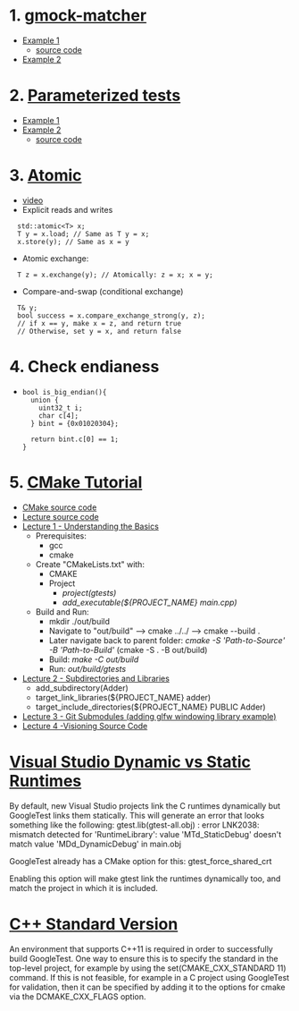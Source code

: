 # 1. [gmock-matcher](https://github.com/google/googletest/blob/master/googlemock/docs/cheat_sheet.md#defining-matchers)
  * [Example 1](https://stackoverflow.com/questions/55547923/google-mocktesting-a-certain-property-of-an-object)
    * [source code](https://github.com/davidzheng66/notes/blob/master/C%2B%2B/matcherTest.cpp)
  * [Example 2](https://stackoverflow.com/questions/23938233/gmock-matching-structures)
# 2. [Parameterized tests](https://github.com/google/googletest/blob/master/googletest/docs/advanced.md)
  * [Example 1](https://www.sandordargo.com/blog/2019/04/24/parameterized-testing-with-gtest)
  * [Example 2](https://stackoverflow.com/questions/8971572/how-to-test-multi-parameter-formula)
    * [source code](https://github.com/davidzheng66/notes/blob/master/C%2B%2B/parameterizedTest.cpp)
    
# 3. [Atomic](https://en.cppreference.com/w/cpp/atomic/atomic)
  * [video](https://www.youtube.com/watch?v=ZQFzMfHIxng)
  * Explicit reads and writes
  ```
    std::atomic<T> x;
    T y = x.load; // Same as T y = x;
    x.store(y); // Same as x = y
   ```
  * Atomic exchange:
  ```
    T z = x.exchange(y); // Atomically: z = x; x = y;
  ```
  * Compare-and-swap (conditional exchange)
  ```
    T& y;
    bool success = x.compare_exchange_strong(y, z);
    // if x == y, make x = z, and return true
    // Otherwise, set y = x, and return false
  ```  
# 4. Check endianess
* ```
  bool is_big_endian(){
    union {
      uint32_t i;
      char c[4];
    } bint = {0x01020304};
    
    return bint.c[0] == 1;
  }
  ```
# 5. [CMake Tutorial](https://cmake.org/cmake/help/latest/guide/tutorial/index.html)
* [CMake source code](https://github.com/Kitware/CMake)
* [Lecture source code](https://github.com/codetechandtutorials/OurLordAndSavior)
* [Lecture 1 - Understanding the Basics](https://www.youtube.com/watch?v=nlKcXPUJGwA&list=PLalVdRk2RC6o5GHu618ARWh0VO0bFlif4&index=1)
  * Prerequisites:
    * gcc
    * cmake
  * Create "CMakeLists.txt" with:
    * CMAKE
    * Project
      * _project(gtests)_
      * _add_executable(${PROJECT_NAME} main.cpp)_
  * Build and Run:
    * mkdir ./out/build
    * Navigate to "out/build" --> cmake ../../ --> cmake --build .
    * Later navigate back to parent folder: _cmake -S 'Path-to-Source' -B 'Path-to-Build'_ (cmake -S . -B out/build)
    * Build: _make -C out/build_
    * Run: _out/build/gtests_
* [Lecture 2 - Subdirectories and Libraries](https://www.youtube.com/watch?v=kEGQKzhciKc&list=PLalVdRk2RC6o5GHu618ARWh0VO0bFlif4&index=2)
  * add_subdirectory(Adder)
  * target_link_libraries(${PROJECT_NAME} adder)
  * target_include_directories(${PROJECT_NAME} PUBLIC Adder)
* [Lecture 3 - Git Submodules (adding glfw windowing library example)](https://www.youtube.com/watch?v=ED-WUk440qc&list=PLalVdRk2RC6o5GHu618ARWh0VO0bFlif4&index=3)
* [Lecture 4 -Visioning Source Code](https://www.youtube.com/watch?v=K3bx7NYSXVk&list=PLalVdRk2RC6o5GHu618ARWh0VO0bFlif4&index=4)

# [Visual Studio Dynamic vs Static Runtimes](https://github.com/google/googletest/blob/master/googletest/README.md#visual-studio-dynamic-vs-static-runtimes )
By default, new Visual Studio projects link the C runtimes dynamically but GoogleTest links them statically. This will generate an error that looks something like the following: gtest.lib(gtest-all.obj) : error LNK2038: mismatch detected for 'RuntimeLibrary': value 'MTd_StaticDebug' doesn't match value 'MDd_DynamicDebug' in main.obj

GoogleTest already has a CMake option for this: gtest_force_shared_crt

Enabling this option will make gtest link the runtimes dynamically too, and match the project in which it is included.

# [C++ Standard Version](https://github.com/google/googletest/blob/master/googletest/README.md#c-standard-version)
An environment that supports C++11 is required in order to successfully build GoogleTest. One way to ensure this is to specify the standard in the top-level project, for example by using the set(CMAKE_CXX_STANDARD 11) command. If this is not feasible, for example in a C project using GoogleTest for validation, then it can be specified by adding it to the options for cmake via the DCMAKE_CXX_FLAGS option.

